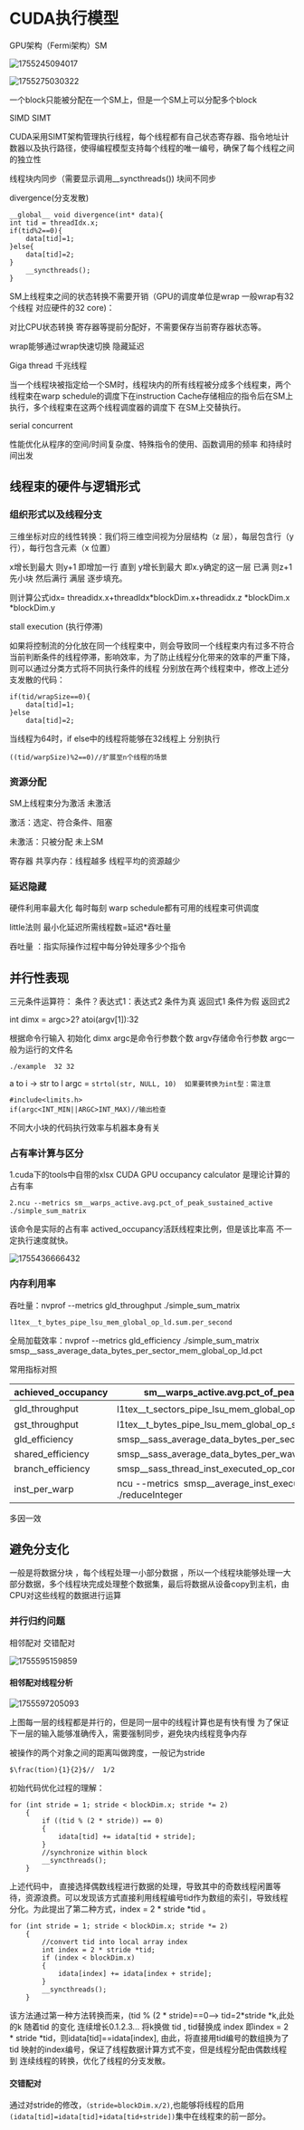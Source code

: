 # CUDA执行模型

GPU架构（Fermi架构）SM

![1755245094017](image/CUDA执行模型学习/1755245094017.png)

![1755275030322](image/CUDA执行模型学习/1755275030322.png)

一个block只能被分配在一个SM上，但是一个SM上可以分配多个block

SIMD SIMT

CUDA采用SIMT架构管理执行线程，每个线程都有自己状态寄存器、指令地址计数器以及执行路径，使得编程模型支持每个线程的唯一编号，确保了每个线程之间的独立性

线程块内同步（需要显示调用__syncthreads())  块间不同步

divergence(分支发散)

```
__global__ void divergence(int* data){
int tid = threadIdx.x;
if(tid%2==0){
	data[tid]=1;
}else{
	data[tid]=2;
}
	__syncthreads();
}
```

SM上线程束之间的状态转换不需要开销（GPU的调度单位是wrap  一般wrap有32个线程  对应硬件的32 core)：

对比CPU状态转换  寄存器等提前分配好，不需要保存当前寄存器状态等。

wrap能够通过wrap快速切换 隐藏延迟

Giga thread  千兆线程

当一个线程块被指定给一个SM时，线程块内的所有线程被分成多个线程束，两个线程束在warp schedule的调度下在instruction Cache存储相应的指令后在SM上执行，多个线程束在这两个线程调度器的调度下 在SM上交替执行。

serial  concurrent

性能优化从程序的空间/时间复杂度、特殊指令的使用、函数调用的频率 和持续时间出发

## 线程束的硬件与逻辑形式

### 组织形式以及线程分支

三维坐标对应的线性转换：我们将三维空间视为分层结构（z 层），每层包含行（y 行），每行包含元素（x 位置）

x增长到最大 则y+1  即增加一行  直到 y增长到最大 即x.y确定的这一层 已满  则z+1
先小块  然后满行  满层  逐步填充。

则计算公式idx= threadidx.x+threadIdx*blockDim.x+threadidx.z *blockDim.x *blockDim.y

stall  execution (执行停滞)

如果将控制流的分化放在同一个线程束中，则会导致同一个线程束内有过多不符合当前判断条件的线程停滞，影响效率，为了防止线程分化带来的效率的严重下降，则可以通过分类方式将不同执行条件的线程 分别放在两个线程束中，修改上述分支发散的代码：

```
if(tid/wrapSize==0){
	data[tid]=1;
}else
	data[tid]=2;
```

当线程为64时，if else中的线程将能够在32线程上 分别执行

`((tid/warpSize)%2==0)//扩展至n个线程的场景`

### 资源分配

SM上线程束分为激活 未激活

激活：选定、符合条件、阻塞

未激活：只被分配 未上SM

寄存器 共享内存：线程越多 线程平均的资源越少

### 延迟隐藏

硬件利用率最大化 每时每刻  warp schedule都有可用的线程束可供调度

little法则
最小化延迟所需线程数=延迟*吞吐量

吞吐量 ：指实际操作过程中每分钟处理多少个指令

## 并行性表现

三元条件运算符： 条件？表达式1：表达式2  条件为真 返回式1 条件为假 返回式2

int dimx = argc>2? atoi(argv[1]):32

根据命令行输入 初始化 dimx argc是命令行参数个数 argv存储命令行参数 argc一般为运行的文件名

```
./example  32 32
```

a to i  -> str to l      argc =   `strtol(str, NULL, 10)  如果要转换为int型：需注意`

```
#include<limits.h>
if(argc<INT_MIN||ARGC>INT_MAX)//输出检查
```

不同大小块的代码执行效率与机器本身有关

### 占有率计算与区分

1.cuda下的tools中自带的xlsx CUDA GPU occupancy calculator 是理论计算的占有率

```
2.ncu --metrics sm__warps_active.avg.pct_of_peak_sustained_active ./simple_sum_matrix
```

该命令是实际的占有率 actived_occupancy活跃线程束比例，但是该比率高 不一定执行速度就快。

![1755436666432](image/CUDA执行模型学习/1755436666432.png)

### 内存利用率

吞吐量：nvprof --metrics gld_throughput ./simple_sum_matrix

    l1tex__t_bytes_pipe_lsu_mem_global_op_ld.sum.per_second

全局加载效率：nvprof --metrics gld_efficiency ./simple_sum_matrix
	smsp__sass_average_data_bytes_per_sector_mem_global_op_ld.pct

常用指标对照

| achieved_occupancy | sm__warps_active.avg.pct_of_peak_sustained_active                    |
| ------------------ | -------------------------------------------------------------------- |
| gld_throughput     | l1tex__t_sectors_pipe_lsu_mem_global_op_ld.sum 并不完全一致          |
| gst_throughput     | l1tex__t_bytes_pipe_lsu_mem_global_op_st.sum.per_second              |
| gld_efficiency     | smsp__sass_average_data_bytes_per_sector_mem_global_op_ld.pct        |
| shared_efficiency  | smsp__sass_average_data_bytes_per_wavefront_mem_shared.pct           |
| branch_efficiency  | smsp__sass_thread_inst_executed_op_control_pred_on.sum               |
| inst_per_warp      | ncu --metrics  smsp__average_inst_executed_per_warp ./reduceInteger |

多因一效

## 避免分支化

一般是将数据分块 ，每个线程处理一小部分数据 ，所以一个线程块能够处理一大部分数据，多个线程块完成处理整个数据集，最后将数据从设备copy到主机，由CPU对这些线程的数据进行运算

### 并行归约问题

相邻配对																交错配对

![1755595159859](image/CUDA执行模型学习/1755595159859.png)

#### 相邻配对线程分析

![1755597205093](image/CUDA执行模型学习/1755597205093.png)

上图每一层的线程都是并行的，但是同一层中的线程计算也是有快有慢 为了保证 下一层的输入能够准确传入，需要强制同步，避免块内线程竞争内存

被操作的两个对象之间的距离叫做跨度，一般记为stride

```
$\frac(tion){1}{2}$//  1/2
```

初始代码优化过程的理解：

```
for (int stride = 1; stride < blockDim.x; stride *= 2)
	{
		if ((tid % (2 * stride)) == 0)
		{
			idata[tid] += idata[tid + stride];
		}
		//synchronize within block
		__syncthreads();
	}
```

上述代码中， 直接选择偶数线程进行数据的处理，导致其中的奇数线程闲置等待，资源浪费。可以发现该方式直接利用线程编号tid作为数组的索引，导致线程分化。为此提出了第二种方式，index = 2 * stride *tid  。

```
for (int stride = 1; stride < blockDim.x; stride *= 2)
	{
		//convert tid into local array index
		int index = 2 * stride *tid;
		if (index < blockDim.x)
		{
			idata[index] += idata[index + stride];
		}
		__syncthreads();
	}
```

该方法通过第一种方法转换而来，(tid % (2 * stride)==0——> tid=2*stride *k,此处的k 随着tid 的变化  连续增长0.1.2.3...   将k换做  tid , tid替换成 index  即index = 2 * stride *tid，则idata[tid]==idata[index],  由此，将直接用tid编号的数组换为了 tid 映射的index编号，保证了线程数据计算方式不变，但是线程分配由偶数线程到 连续线程的转换，优化了线程的分支发散。

#### 交错配对 

通过对stride的修改，`（stride=blockDim.x/2)`,也能够将线程的启用 `(idata[tid]=idata[tid]+idata[tid+stride])`集中在线程束的前一部分。
